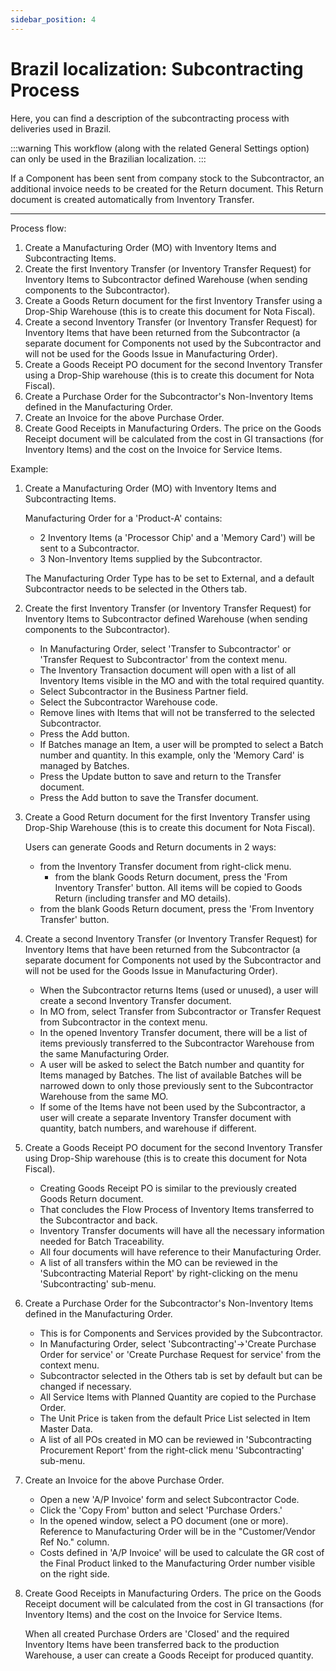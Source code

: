 ```yaml
---
sidebar_position: 4
---
```


# Brazil localization: Subcontracting Process

Here, you can find a description of the subcontracting process with deliveries used in Brazil.

:::warning
    This workflow (along with the related General Settings option) can only be used in the Brazilian localization.
:::

If a Component has been sent from company stock to the Subcontractor, an additional invoice needs to be created for the Return document. This Return document is created automatically from Inventory Transfer.

---

Process flow:

1. Create a Manufacturing Order (MO) with Inventory Items and Subcontracting Items.
2. Create the first Inventory Transfer (or Inventory Transfer Request) for Inventory Items to Subcontractor defined Warehouse (when sending components to the Subcontractor).
3. Create a Goods Return document for the first Inventory Transfer using a Drop-Ship Warehouse (this is to create this document for Nota Fiscal).
4. Create a second Inventory Transfer (or Inventory Transfer Request) for Inventory Items that have been returned from the Subcontractor (a separate document for Components not used by the Subcontractor and will not be used for the Goods Issue in Manufacturing Order).
5. Create a Goods Receipt PO document for the second Inventory Transfer using a Drop-Ship warehouse (this is to create this document for Nota Fiscal).
6. Create a Purchase Order for the Subcontractor's Non-Inventory Items defined in the Manufacturing Order.
7. Create an Invoice for the above Purchase Order.
8. Create Good Receipts in Manufacturing Orders. The price on the Goods Receipt document will be calculated from the cost in GI transactions (for Inventory Items) and the cost on the Invoice for Service Items.

Example:

1. Create a Manufacturing Order (MO) with Inventory Items and Subcontracting Items.

    Manufacturing Order for a 'Product-A' contains:

    - 2 Inventory Items (a 'Processor Chip' and a 'Memory Card') will be sent to a Subcontractor.
    - 3 Non-Inventory Items supplied by the Subcontractor.

    The Manufacturing Order Type has to be set to External, and a default Subcontractor needs to be selected in the Others tab.
2. Create the first Inventory Transfer (or Inventory Transfer Request) for Inventory Items to Subcontractor defined Warehouse (when sending components to the Subcontractor).
    - In Manufacturing Order, select 'Transfer to Subcontractor' or 'Transfer Request to Subcontractor' from the context menu.
    - The Inventory Transaction document will open with a list of all Inventory Items visible in the MO and with the total required quantity.
    - Select Subcontractor in the Business Partner field.
    - Select the Subcontractor Warehouse code.
    - Remove lines with Items that will not be transferred to the selected Subcontractor.
    - Press the Add button.
    - If Batches manage an Item, a user will be prompted to select a Batch number and quantity. In this example, only the 'Memory Card' is managed by Batches.
    - Press the Update button to save and return to the Transfer document.
    - Press the Add button to save the Transfer document.
3. Create a Good Return document for the first Inventory Transfer using Drop-Ship Warehouse (this is to create this document for Nota Fiscal).

    Users can generate Goods and Return documents in 2 ways:

    - from the Inventory Transfer document from right-click menu.
        - from the blank Goods Return document, press the 'From Inventory Transfer' button. All items will be copied to Goods Return (including transfer and MO details).
    - from the blank Goods Return document, press the 'From Inventory Transfer' button.
4. Create a second Inventory Transfer (or Inventory Transfer Request) for Inventory Items that have been returned from the Subcontractor (a separate document for Components not used by the Subcontractor and will not be used for the Goods Issue in Manufacturing Order).
    - When the Subcontractor returns Items (used or unused), a user will create a second Inventory Transfer document.
    - In MO from, select Transfer from Subcontractor or Transfer Request from Subcontractor in the context menu.
    - In the opened Inventory Transfer document, there will be a list of items previously transferred to the Subcontractor Warehouse from the same Manufacturing Order.
    - A user will be asked to select the Batch number and quantity for Items managed by Batches. The list of available Batches will be narrowed down to only those previously sent to the Subcontractor Warehouse from the same MO.
    - If some of the Items have not been used by the Subcontractor, a user will create a separate Inventory Transfer document with quantity, batch numbers, and warehouse if different.
5. Create a Goods Receipt PO document for the second Inventory Transfer using Drop-Ship warehouse (this is to create this document for Nota Fiscal).
    - Creating Goods Receipt PO is similar to the previously created Goods Return document.
    - That concludes the Flow Process of Inventory Items transferred to the Subcontractor and back.
    - Inventory Transfer documents will have all the necessary information needed for Batch Traceability.
    - All four documents will have reference to their Manufacturing Order.
    - A list of all transfers within the MO can be reviewed in the 'Subcontracting Material Report' by right-clicking on the menu 'Subcontracting' sub-menu.
6. Create a Purchase Order for the Subcontractor's Non-Inventory Items defined in the Manufacturing Order.
    - This is for Components and Services provided by the Subcontractor.
    - In Manufacturing Order, select 'Subcontracting'→'Create Purchase Order for service' or 'Create Purchase Request for service' from the context menu.
    - Subcontractor selected in the Others tab is set by default but can be changed if necessary.
    - All Service Items with Planned Quantity are copied to the Purchase Order.
    - The Unit Price is taken from the default Price List selected in Item Master Data.
    - A list of all POs created in MO can be reviewed in 'Subcontracting Procurement Report' from the right-click menu 'Subcontracting' sub-menu.
7. Create an Invoice for the above Purchase Order.
    - Open a new 'A/P Invoice' form and select Subcontractor Code.
    - Click the 'Copy From' button and select 'Purchase Orders.'
    - In the opened window, select a PO document (one or more). Reference to Manufacturing Order will be in the "Customer/Vendor Ref No." column.
    - Costs defined in 'A/P Invoice' will be used to calculate the GR cost of the Final Product linked to the Manufacturing Order number visible on the right side.

8. Create Good Receipts in Manufacturing Orders. The price on the Goods Receipt document will be calculated from the cost in GI transactions (for Inventory Items) and the cost on the Invoice for Service Items.

    When all created Purchase Orders are 'Closed' and the required Inventory Items have been transferred back to the production Warehouse, a user can create a Goods Receipt for produced quantity.
